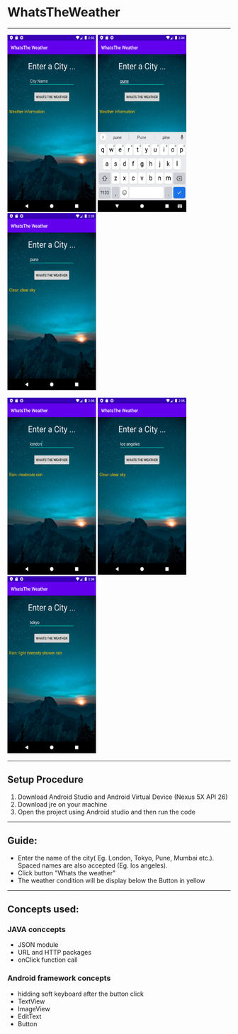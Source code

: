 # WhatsTheWeather
--------------------
<p float="left">
  <img src="https://github.com/godbolesumant/WhatsTheWeather/blob/master/screenshots/Screenshot_1588062742.png" width="200" height="400">
  <img src="https://github.com/godbolesumant/WhatsTheWeather/blob/master/screenshots/Screenshot_1588062846.png" width="200" height="400">
  <img src="https://github.com/godbolesumant/WhatsTheWeather/blob/master/screenshots/Screenshot_1588062930.png" width="200" height="400">
</p>

<p float="left">
  <img src="https://github.com/godbolesumant/WhatsTheWeather/blob/master/screenshots/Screenshot_1588062944.png" width="200" height="400">
  <img src="https://github.com/godbolesumant/WhatsTheWeather/blob/master/screenshots/Screenshot_1588062956.png" width="200" height="400">
  <img src="https://github.com/godbolesumant/WhatsTheWeather/blob/master/screenshots/Screenshot_1588062992.png" width="200" height="400">
</p>

------------------
## Setup Procedure
1. Download Android Studio and Android Virtual Device (Nexus 5X API 26)
2. Download jre on your machine
3. Open the project using Android studio and then run the code
-----------
## Guide:
- Enter the name of the city( Eg. London, Tokyo, Pune, Mumbai etc.). Spaced names are also accepted (Eg. los angeles).
- Click button "Whats the weather"
- The weather condition will be display below the Button in yellow
--------------------------------------
## Concepts used:
### JAVA conccepts
- JSON module
- URL and HTTP packages
- onClick function call

### Android framework concepts
- hidding soft keyboard after the button click
- TextView
- ImageView
- EditText
- Button

